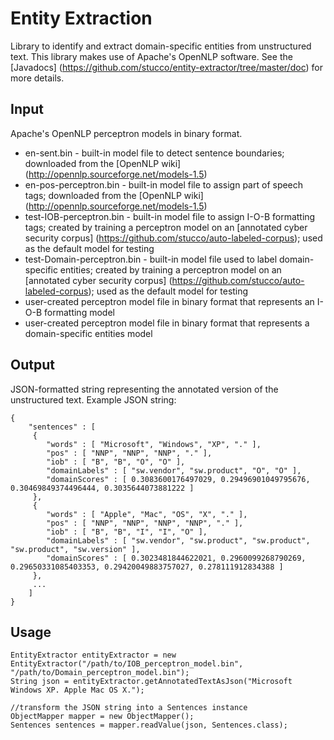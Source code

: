 # Entity Extraction
Library to identify and extract domain-specific entities from unstructured text. This library makes use of Apache's OpenNLP software. See the [Javadocs] (https://github.com/stucco/entity-extractor/tree/master/doc) for more details.

## Input
Apache's OpenNLP perceptron models in binary format.

* en-sent.bin - built-in model file to detect sentence boundaries; downloaded from the [OpenNLP wiki] (http://opennlp.sourceforge.net/models-1.5)
* en-pos-perceptron.bin - built-in model file to assign part of speech tags; downloaded from the [OpenNLP wiki] (http://opennlp.sourceforge.net/models-1.5)
* test-IOB-perceptron.bin - built-in model file to assign I-O-B formatting tags; created by training a perceptron model on an [annotated cyber security corpus] (https://github.com/stucco/auto-labeled-corpus); used as the default model for testing
* test-Domain-perceptron.bin - built-in model file used to label domain-specific entities; created by training a perceptron model on an [annotated cyber security corpus] (https://github.com/stucco/auto-labeled-corpus); used as the default model for testing
* user-created perceptron model file in binary format that represents an I-O-B formatting model
* user-created perceptron model file in binary format that represents a domain-specific entities model

## Output
JSON-formatted string representing the annotated version of the unstructured text. Example JSON string:

	{
  		"sentences" : [ 
  		 {
    		"words" : [ "Microsoft", "Windows", "XP", "." ],
    		"pos" : [ "NNP", "NNP", "NNP", "." ],
    		"iob" : [ "B", "B", "O", "O" ],
    		"domainLabels" : [ "sw.vendor", "sw.product", "O", "O" ],
    		"domainScores" : [ 0.3083600176497029, 0.29496901049795676, 0.30469849374496444, 0.3035644073881222 ]
  		 }, 
  		 {
    		"words" : [ "Apple", "Mac", "OS", "X", "." ],
    		"pos" : [ "NNP", "NNP", "NNP", "NNP", "." ],
    		"iob" : [ "B", "B", "I", "I", "O" ],
    		"domainLabels" : [ "sw.vendor", "sw.product", "sw.product", "sw.product", "sw.version" ],
    		"domainScores" : [ 0.3023481844622021, 0.2960099268790269, 0.29650331085403353, 0.29420049883757027, 0.278111912834388 ]
  		 },
  		 ...
  		]
	}


## Usage
 	EntityExtractor entityExtractor = new EntityExtractor("/path/to/IOB_perceptron_model.bin", "/path/to/Domain_perceptron_model.bin");
 	String json = entityExtractor.getAnnotatedTextAsJson("Microsoft Windows XP. Apple Mac OS X.");
 			
 	//transform the JSON string into a Sentences instance
 	ObjectMapper mapper = new ObjectMapper();
 	Sentences sentences = mapper.readValue(json, Sentences.class);